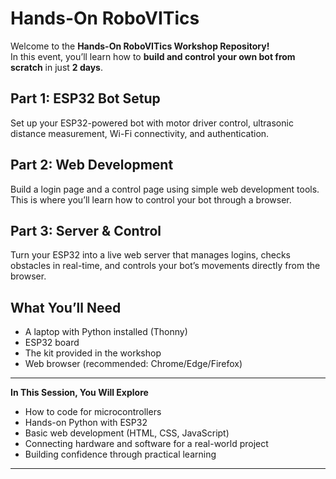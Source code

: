 # Hands-On RoboVITics  

Welcome to the **Hands-On RoboVITics Workshop Repository!**  
In this event, you’ll learn how to **build and control your own bot from scratch** in just **2 days**.  

## Part 1: ESP32 Bot Setup  
Set up your ESP32-powered bot with motor driver control, ultrasonic distance measurement, Wi-Fi connectivity, and authentication.  

## Part 2: Web Development  
Build a login page and a control page using simple web development tools.  
This is where you’ll learn how to control your bot through a browser.  

## Part 3: Server & Control  
Turn your ESP32 into a live web server that manages logins, checks obstacles in real-time, and controls your bot’s movements directly from the browser.  

## What You’ll Need  
- A laptop with Python installed (Thonny)  
- ESP32 board  
- The kit provided in the workshop  
- Web browser (recommended: Chrome/Edge/Firefox)  

---

**In This Session, You Will Explore** 
- How to code for microcontrollers  
- Hands-on Python with ESP32  
- Basic web development (HTML, CSS, JavaScript)  
- Connecting hardware and software for a real-world project  
- Building confidence through practical learning  

---
